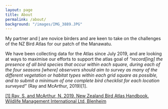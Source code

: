 ```yaml
---
layout: page
title: About
permalink: /about/
background: "/images/IMG_3889.JPG"
---
```


My partner and [I](about-me) are novice birders and are keen to take on the challenges of the NZ Bird Atlas for our patch of the Manawatu. 

[about-me]:      https://ebird.org/atlasnz/profile/MTQwMDcyNQ

We have been collecting data for the Atlas since July 2019, and are looking at ways to maximise our efforts to support the atlas goal of *“record[ing] the presence of all bird species that occur within each square, during each of the four seasons [where] observers should aim to survey as many of the different vegetation or habitat types within each grid square as possible, and to submit a minimum of one complete bird checklist for each location surveyed”* (Ray and McArthur, 2019)[1].

[[1] Ray, S. and McArthur, N. 2019. New Zealand Bird Atlas Handbook. Wildlife Management International Ltd, Blenheim](atlas-handbook)

[atlas-handbook]: https://birdatlas.co.nz/assets/0ee293e775/New-Zealand-Bird-Atlas-Handbook-version-1.pdf

